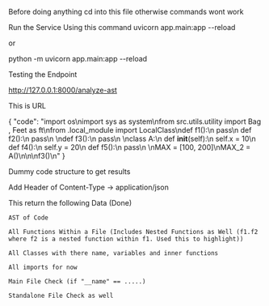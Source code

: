 Before doing anything cd into this file otherwise commands wont work

Run the Service Using this command
uvicorn app.main:app --reload

or 

python -m uvicorn app.main:app --reload

Testing the Endpoint 

http://127.0.0.1:8000/analyze-ast

This is URL

{
    "code": "import os\nimport sys as system\nfrom src.utils.utility import Bag , Feet as ft\nfrom .local_module import LocalClass\ndef f1():\n    pass\n    def f2():\n        pass\n        \ndef f3():\n    pass\n    \nclass A:\n    def __init__(self):\n        self.x = 10\n    def f4():\n        self.y = 20\n    def f5():\n        pass\n        \nMAX = [100, 200]\nMAX_2 = A()\n\n\nf3()\n"
}

Dummy code structure to get results 

Add Header of Content-Type -> application/json

This return the following Data (Done)

    AST of Code

    All Functions Within a File (Includes Nested Functions as Well (f1.f2  where f2 is a nested function within f1. Used this to highlight))

    All Classes with there name, variables and inner functions

    All imports for now

    Main File Check (if "__name" == .....)

    Standalone File Check as well
